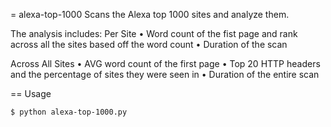 = alexa-top-1000
Scans the Alexa top 1000 sites and analyze them.

The analysis includes:
Per Site
• Word count of the fist page and rank across all the sites based off the word count
• Duration of the scan

Across All Sites
• AVG word count of the first page
• Top 20 HTTP headers and the percentage of sites they were seen in
• Duration of the entire scan

== Usage
```
$ python alexa-top-1000.py
```
